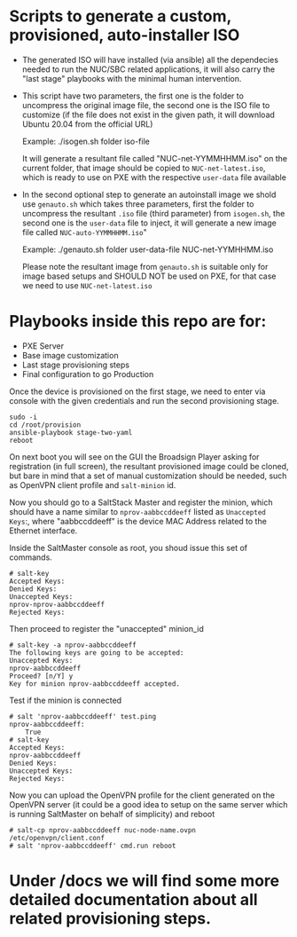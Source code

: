# Scripts to generate a custom, provisioned, auto-installer ISO

- The generated ISO will have installed (via ansible) all the dependecies needed to run
  the NUC/SBC related applications, it will also carry the "last stage" playbooks with 
  the minimal human intervention.

- This script have two parameters, the first one is the folder to uncompress the original
  image file, the second one is the ISO file to customize (if the file does not exist in
  the given path, it will download Ubuntu 20.04 from the official URL)

  Example: ./isogen.sh folder iso-file

  It will generate a resultant file called "NUC-net-YYMMHHMM.iso" on the current folder, 
  that image should be copied to `NUC-net-latest.iso`, which is ready to use on PXE with 
  the respective `user-data` file available

- In the second optional step to generate an autoinstall image we shold use `genauto.sh` 
  which takes three parameters, first the folder to uncompress the resultant `.iso` file 
  (third parameter) from `isogen.sh`, the second one is the `user-data` file to inject, 
  it will generate a new image file called `NUC-auto-YYMMHHMM.iso`"

  Example: ./genauto.sh folder user-data-file NUC-net-YYMHHMM.iso

  Please note the resultant image from `genauto.sh` is suitable only for image based setups 
  and SHOULD NOT be used on PXE, for that case we need to use `NUC-net-latest.iso`

# Playbooks inside this repo are for:

- PXE Server
- Base image customization
- Last stage  provisioning steps
- Final configuration to go Production 

Once the device is provisioned on the first stage, we need to enter via console with the given 
credentials and run the second provisioning stage.

```
sudo -i
cd /root/provision
ansible-playbook stage-two-yaml
reboot
```

On next boot you will see on the GUI the Broadsign Player asking for registration (in full screen), the resultant provisioned image could be cloned, but bare in mind that a set of manual customization should be needed, such as OpenVPN client profile and `salt-minion` id.

Now you should go to a SaltStack Master and register the minion, which should have a name similar to `nprov-aabbccddeeff` listed as `Unaccepted Keys`:, where "aabbccddeeff" is the device MAC Address related to the Ethernet interface.

Inside the SaltMaster console as root, you shoud issue this set of commands.
```
# salt-key
Accepted Keys:
Denied Keys:
Unaccepted Keys:
nprov-nprov-aabbccddeeff
Rejected Keys:
```

Then proceed to register the "unaccepted" minion_id
```
# salt-key -a nprov-aabbccddeeff
The following keys are going to be accepted:
Unaccepted Keys:
nprov-aabbccddeeff
Proceed? [n/Y] y
Key for minion nprov-aabbccddeeff accepted.
```

Test if the minion is connected

```
# salt 'nprov-aabbccddeeff' test.ping
nprov-aabbccddeeff:
    True
# salt-key
Accepted Keys:
nprov-aabbccddeeff
Denied Keys:
Unaccepted Keys:
Rejected Keys:

```

Now you can upload the OpenVPN profile for the client generated on the OpenVPN server
(it could be a good idea to setup on the same server which is running SaltMaster on 
behalf of simplicity) and reboot

```
# salt-cp nprov-aabbccddeeff nuc-node-name.ovpn /etc/openvpn/client.conf
# salt 'nprov-aabbccddeeff' cmd.run reboot
```

# Under /docs we will find some more detailed documentation about all related provisioning steps.

